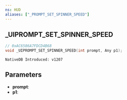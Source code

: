 ```yaml
---
ns: HUD
aliases: ["_PROMPT_SET_SPINNER_SPEED"]
---
```

## _UIPROMPT_SET_SPINNER_SPEED

```c
// 0xAC6586A7FDCD4B68
void _UIPROMPT_SET_SPINNER_SPEED(int prompt, Any p1);
```

```
NativeDB Introduced: v1207
```

## Parameters
* **prompt**:
* **p1**:
